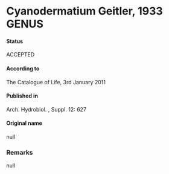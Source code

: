 # Cyanodermatium Geitler, 1933 GENUS

#### Status
ACCEPTED

#### According to
The Catalogue of Life, 3rd January 2011

#### Published in
Arch. Hydrobiol. , Suppl. 12: 627

#### Original name
null

### Remarks
null